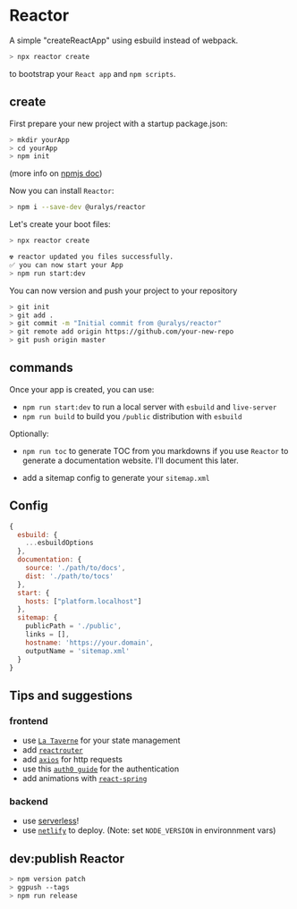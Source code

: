 # Reactor

A simple "createReactApp" using esbuild instead of webpack.

```sh
> npx reactor create
```

to bootstrap your `React app` and `npm scripts`.

## create

First prepare your new project with a startup package.json:

```sh
> mkdir yourApp
> cd yourApp
> npm init
```

(more info on [npmjs doc](https://docs.npmjs.com/cli/v6/commands/npm-init))

Now you can install `Reactor`:

```sh
> npm i --save-dev @uralys/reactor
```

Let's create your boot files:

```sh
> npx reactor create

☢️ reactor updated you files successfully.
✅ you can now start your App
> npm run start:dev
```

You can now version and push your project to your repository

```sh
> git init
> git add .
> git commit -m "Initial commit from @uralys/reactor"
> git remote add origin https://github.com/your-new-repo
> git push origin master
```

## commands

Once your app is created, you can use:

- `npm run start:dev` to run a local server with `esbuild` and `live-server`
- `npm run build` to build you `/public` distribution with `esbuild`

Optionally:

- `npm run toc` to generate TOC from you markdowns if you use `Reactor` to generate a documentation website. I'll document this later.

- add a sitemap config to generate your `sitemap.xml`

## Config

```js
{
  esbuild: {
    ...esbuildOptions
  },
  documentation: {
    source: './path/to/docs',
    dist: './path/to/tocs'
  },
  start: {
    hosts: ["platform.localhost"]
  },
  sitemap: {
    publicPath = './public',
    links = [],
    hostname: 'https://your.domain',
    outputName = 'sitemap.xml'
  }
}
```

## Tips and suggestions

### frontend

- use [`La Taverne`](https://github.com/uralys/taverne) for your state management
- add [`reactrouter`](https://reactrouter.com/web/guides/quick-start)
- add [`axios`](https://github.com/axios/axios) for http requests
- use this [`auth0 guide`](https://auth0.com/blog/complete-guide-to-react-user-authentication/) for the authentication
- add animations with [`react-spring`](https://github.com/pmndrs/react-spring)

### backend

- use [serverless](https://www.serverless.com/)!
- use [`netlify`](https://app.netlify.com/) to deploy. (Note: set `NODE_VERSION` in environnment vars)

## dev:publish Reactor

```sh
> npm version patch
> ggpush --tags
> npm run release
```

